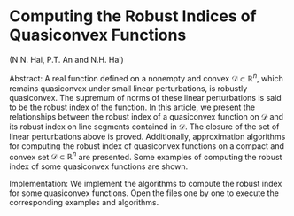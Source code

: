 # Computing the Robust Indices of Quasiconvex Functions
(N.N. Hai, P.T. An and N.H. Hai)

Abstract:
A real function defined on a nonempty and convex $\mathcal{D}\subset\mathbb{R}^n$, which remains quasiconvex under small linear perturbations, is robustly quasiconvex. The supremum of norms of these linear perturbations is said to be the robust index of the function. In this article, we present the relationships between the robust index of a quasiconvex function on $\mathcal{D}$ and its robust index on line segments contained in $\mathcal{D}$. The closure of the set of linear perturbations above is proved. Additionally, approximation algorithms for computing the robust index of quasiconvex functions on a compact and convex set $\mathcal{D}\subset\mathbb{R}^n$ are presented. Some examples of computing the robust index of some quasiconvex functions are shown.

Implementation:
We implement the algorithms to compute the robust index for some quasiconvex functions.
Open the files one by one to execute the corresponding examples and algorithms.
